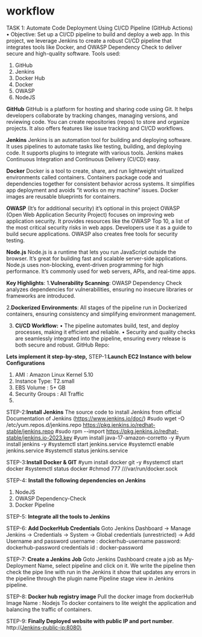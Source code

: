 # workflow
TASK 1: Automate Code Deployment Using CI/CD Pipeline (GitHub Actions)
•	Objective: Set up a CI/CD pipeline to build and deploy a web app.
In this project, we leverage Jenkins to create a robust CI/CD pipeline that integrates tools like Docker,  and OWASP Dependency Check to deliver secure and high-quality software.
Tools used:
1.	GitHub
2.	Jenkins
3.	Docker Hub
4.	Docker
5.	OWASP
6.	NodeJS

**GitHub**
     GitHub is a platform for hosting and sharing code using Git. It helps developers collaborate by tracking changes, managing versions, and reviewing code. You can create repositories (repos) to store and organize projects. It also offers features like issue tracking and CI/CD workflows.
     
**Jenkins**
Jenkins is an automation tool for building and deploying software. It uses pipelines to automate tasks like testing, building, and deploying code. It supports plugins to integrate with various tools. Jenkins makes Continuous Integration and Continuous Delivery (CI/CD) easy.

**Docker**
Docker is a tool to create, share, and run lightweight virtualized environments called containers. Containers package code and dependencies together for consistent behavior across systems. It simplifies app deployment and avoids “it works on my machine” issues. Docker images are reusable blueprints for containers.

**OWASP** (It’s  for additional security) 
it’s optional in this project
OWASP (Open Web Application Security Project) focuses on improving web application security. It provides resources like the OWASP Top 10, a list of the most critical security risks in web apps. Developers use it as a guide to build secure applications. OWASP also creates free tools for security testing.

**Node.js**
Node.js is a runtime that lets you run JavaScript outside the browser. It’s great for building fast and scalable server-side applications. Node.js uses non-blocking, event-driven programming for high performance. It’s commonly used for web servers, APIs, and real-time apps.

**Key Highlights**:
1.**Vulnerability Scanning**:
OWASP Dependency Check analyzes dependencies for vulnerabilities, ensuring no insecure libraries or frameworks are introduced.
 
2.**Dockerized Environments**:
          All stages of the pipeline run in Dockerized containers, ensuring consistency and simplifying environment management. 
          
3. **CI/CD Workflow:**
•	The pipeline automates build, test, and deploy processes, making it efficient and reliable.
•	Security and quality checks are seamlessly integrated into the pipeline, ensuring every release is both secure and robust.
 GitHub Repo:

**Lets implement it step-by-step,**
STEP-1:**Launch EC2 Instance with below Configurations**
1.	AMI : Amazon Linux Kernel 5.10
2.	Instance Type: T2.small
3.	EBS Volume : 5+ GB
4.	Security Groups : All Traffic
5.	
STEP-2:**Install Jenkins**
The source code to install Jenkins from official Documentation
 of Jenkins (https://www.jenkins.io/doc/)
#sudo wget -O /etc/yum.repos.d/jenkins.repo https://pkg.jenkins.io/redhat-stable/jenkins.repo 
#sudo rpm --import https://pkg.jenkins.io/redhat-stable/jenkins.io-2023.key
#yum install java-17-amazon-corretto -y 
#yum install jenkins -y
#systemctl start jenkins.service 
#systemctl enable jenkins.service 
#systemctl status jenkins.service

STEP-3:**Install Docker & GIT**
#yum install docker git -y
#systemctl start docker
#systemctl status docker
#chmod 777 ///var/run/docker.sock

STEP-4: **Install the following dependencies on Jenkins**
1.	NodeJS
2.	OWASP Dependency-Check
3.	Docker Pipeline

STEP-5: **Integrate all the tools to Jenkins**

STEP-6: **Add DockerHub Credentials**
Goto Jenkins Dashboard → Manage Jenkins → Credentials → System → Global credentials (unrestricted) → Add Username and password
username : dockerhub-username
password: dockerhub-password
credentials id : docker-password 

STEP-7: **Create a Jenkins Job**
Goto Jenkins Dashboard create a job as My-Deployment Name, select pipeline and click on it.
We write the pipeline then check the pipe line with run in the Jenkins it show that updates any errors in the pipeline through the plugin name Pipeline stage view in  Jenkins pipeline.
 
STEP-8: **Docker hub registry image**
Pull the docker image from dockerHub 
Image Name : Nodejs
To docker containers to lite weight the application and  balancing the traffic of containers.

STEP-9:  **Finally Deployed website with public IP and port number**.
http://<Jenkins-public-ip:8080\>










 



